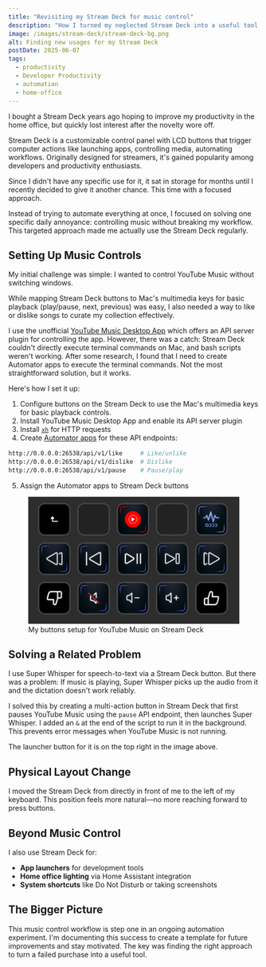 ```yaml
---
title: "Revisiting my Stream Deck for music control"
description: "How I turned my neglected Stream Deck into a useful tool for controlling YouTube Music without breaking my workflow."
image: /images/stream-deck/stream-deck-bg.png
alt: Finding new usages for my Stream Deck
postDate: 2025-06-07
tags:
  - productivity
  - Developer Productivity
  - automation
  - home-office
---
```

I bought a Stream Deck years ago hoping to improve my productivity in the home office, but quickly lost interest after the novelty wore off.

Stream Deck is a customizable control panel with LCD buttons that trigger computer actions like launching apps, controlling media, automating workflows. Originally designed for streamers, it's gained popularity among developers and productivity enthusiasts.

Since I didn't have any specific use for it, it sat in storage for months until I recently decided to give it another chance. This time with a focused approach.

Instead of trying to automate everything at once, I focused on solving one specific daily annoyance: controlling music without breaking my workflow. This targeted approach made me actually use the Stream Deck regularly.

## Setting Up Music Controls

My initial challenge was simple: I wanted to control YouTube Music without switching windows.

While mapping Stream Deck buttons to Mac's multimedia keys for basic playback (play/pause, next, previous) was easy, I also needed a way to like or dislike songs to curate my collection effectively.

I use the unofficial [YouTube Music Desktop App](https://github.com/th-ch/youtube-music) which offers an API server plugin for controlling the app. However, there was a catch: Stream Deck couldn't directly execute terminal commands on Mac, and bash scripts weren't working. After some research, I found that I need to create Automator apps to execute the terminal commands. Not the most straightforward solution, but it works.

Here's how I set it up:

1. Configure buttons on the Stream Deck to use the Mac's multimedia keys for basic playback controls.
2. Install YouTube Music Desktop App and enable its API server plugin
3. Install [`xh`](https://github.com/ducaale/xh) for HTTP requests
4. Create [Automator apps](https://support.apple.com/guide/automator/welcome/mac) for these API endpoints:
```bash
http://0.0.0.0:26538/api/v1/like     # Like/unlike
http://0.0.0.0:26538/api/v1/dislike  # Dislike
http://0.0.0.0:26538/api/v1/pause    # Pause/play
```
5. Assign the Automator apps to Stream Deck buttons

<figure class="mx-auto my-8 max-w-3xl">
  <img src="/images/stream-deck/stream-deck-youtube-music.png" class="w-full" alt="Stream Deck buttons setup for YouTube Music control" />
  <figcaption class="text-center mt-2 text-sm text-gray-600 dark:text-gray-400">My buttons setup for YouTube Music on Stream Deck</figcaption>
</figure>

## Solving a Related Problem

I use Super Whisper for speech-to-text via a Stream Deck button. But there was a problem: If music is playing, Super Whisper picks up the audio from it and the dictation doesn't work reliably.

I solved this by creating a multi-action button in Stream Deck that first pauses YouTube Music using the `pause` API endpoint, then launches Super Whisper. I added an `&` at the end of the script to run it in the background. This prevents error messages when YouTube Music is not running.

The launcher button for it is on the top right in the image above.

## Physical Layout Change

I moved the Stream Deck from directly in front of me to the left of my keyboard. This position feels more natural—no more reaching forward to press buttons.

## Beyond Music Control

I also use Stream Deck for:

- **App launchers** for development tools
- **Home office lighting** via Home Assistant integration
- **System shortcuts** like Do Not Disturb or taking screenshots

## The Bigger Picture

This music control workflow is step one in an ongoing automation experiment. I'm documenting this success to create a template for future improvements and stay motivated. The key was finding the right approach to turn a failed purchase into a useful tool.
